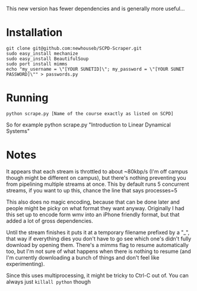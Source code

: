 This new version has fewer dependencies and is generally more useful...

Installation
============
    git clone git@github.com:newhouseb/SCPD-Scraper.git
    sudo easy_install mechanize
    sudo easy_install BeautifulSoup
    sudo port install mimms
    echo "my_username = \"[YOUR SUNETID]\"; my_password = \"[YOUR SUNET PASSWORD]\"" > passwords.py

Running
=======
    python scrape.py [Name of the course exactly as listed on SCPD]

So for example
    python scrape.py "Introduction to Linear Dynamical Systems"

Notes
=====
It appears that each stream is throttled to about ~80kbp/s (I'm off campus though might be different on campus), but there's nothing preventing you from pipelining multiple streams at once.  This by default runs 5 concurrent streams, if you want to up this, chance the line that says processes=5

This also does no magic encoding, because that can be done later and people might be picky on what format they want anyway. Originally I had this set up to encode form wmv into an iPhone friendly format, but that added a lot of gross dependencies.

Until the stream finishes it puts it at a temporary filename prefixed by a "_", that way if everything dies you don't have to go see which one's didn't fully download by opening them.  There's a mimms flag to resume automatically too, but I'm not sure of what happens when there is nothing to resume (and I'm currently downloading a bunch of things and don't feel like experimenting).

Since this uses multiprocessing, it might be tricky to Ctrl-C out of.  You can always just `killall python` though

